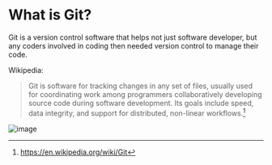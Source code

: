 # What is Git?

Git is a version control software that helps not just software developer, but any coders involved in coding then needed version control to manage their code.

Wikipedia:
> Git is software for tracking changes in any set of files, usually used for coordinating work among programmers collaboratively developing source code during software development. Its goals include speed, data integrity, and support for distributed, non-linear workflows.[^1]

![image](https://www.nobledesktop.com/image/blog/git-branches-merge.png)

[^1]:https://en.wikipedia.org/wiki/Git